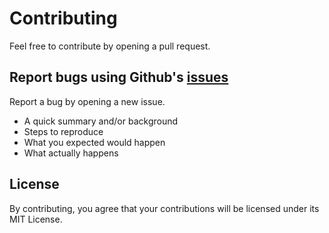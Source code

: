 # Contributing

Feel free to contribute by opening a pull request.

## Report bugs using Github's [issues](https://github.com/tunger/OctopusDeploy-LdapAuthenticationProvider/issues)
Report a bug by opening a new issue.

- A quick summary and/or background
- Steps to reproduce
- What you expected would happen
- What actually happens

## License
By contributing, you agree that your contributions will be licensed under its MIT License.

